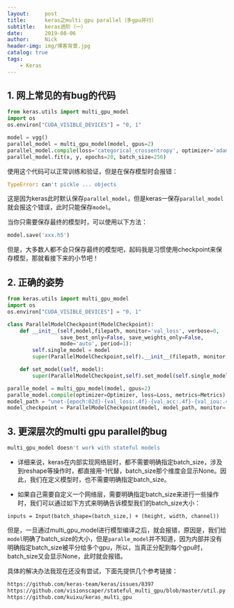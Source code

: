 ```yaml
---
layout:     post
title:      keras之multi gpu parallel（多gpu并行）
subtitle:   keras进阶（一）
date:       2019-08-06
author:     Nick
header-img: img/博客背景.jpg
catalog: true
tags:
    - Keras
---
```


## 1. 网上常见的有bug的代码

```python
from keras.utils import multi_gpu_model
import os
os.environ["CUDA_VISIBLE_DEVICES"] = "0, 1"

model = vgg()
parallel_model = multi_gpu_model(model, gpus=2)
parallel_model.compile(loss='categorical_crossentropy', optimizer='adam')
parallel_model.fit(x, y, epochs=20, batch_size=256)
```

使用这个代码可以正常训练和验证，但是在保存模型时会报错：

```python
TypeError: can't pickle ... objects
```

这是因为keras此时默认保存`parallel_model`，但是keras一保存`parallel_model`就会报这个错误，此时只能保存`model`。

当你只需要保存最终的模型时，可以使用以下方法：

```python
model.save('xxx.h5')
```

但是，大多数人都不会只保存最终的模型吧，起码我是习惯使用checkpoint来保存模型，那就看接下来的小节吧！

## 2. 正确的姿势

```python
from keras.utils import multi_gpu_model
import os
os.environ["CUDA_VISIBLE_DEVICES"] = "0, 1"

class ParallelModelCheckpoint(ModelCheckpoint):
    def __init__(self,model,filepath, monitor='val_loss', verbose=0,
                 save_best_only=False, save_weights_only=False,
                 mode='auto', period=1):
        self.single_model = model
        super(ParallelModelCheckpoint,self).__init__(filepath, monitor, verbose,save_best_only, save_weights_only,mode, period)

    def set_model(self, model):
        super(ParallelModelCheckpoint,self).set_model(self.single_model)

paralle_model = multi_gpu_model(model, gpus=2)
paralle_model.compile(optimizer=Optimizer, loss=Loss, metrics=Metrics)
model_path = "unet-{epoch:02d}-{val_loss:.4f}-{val_acc:.4f}-{val_iou:.4f}.hdf5"
model_checkpoint = ParallelModelCheckpoint(model, model_path, monitor='val_loss', mode='min', verbose=1, save_best_only=False)
```

## 3. 更深层次的multi gpu parallel的bug

```python
multi_gpu_model doesn't work with stateful models 
```

* 详细来说，keras在内部实现网络层时，都不需要明确指定batch_size，涉及到reshape等操作时，都直接用-1代替，batch_size那个维度会显示None。因此，我们在定义模型时，也不需要明确指定batch_size。

* 如果自己需要自定义一个网络层，需要明确指定batch_size来进行一些操作时，我们可以通过如下方式来明确告诉模型我们的batch_size大小：

```
inputs = Input(batch_shape=(batch_size,) + (height, width, channel))
```

但是，一旦通过multi_gpu_model进行模型编译之后，就会报错，原因是，我们给`model`明确了batch_size的大小，但是`paralle_model`并不知道，因为内部并没有明确指定batch_size被平分给多个gpu，所以，当真正分配到每个gpu时，batch_size又会显示None，此时就会报错。

具体的解决办法我现在还没有尝试，下面先提供几个参考链接：

```html
https://github.com/keras-team/keras/issues/8397
https://github.com/visionscaper/stateful_multi_gpu/blob/master/util.py
https://github.com/kuixu/keras_multi_gpu
```


